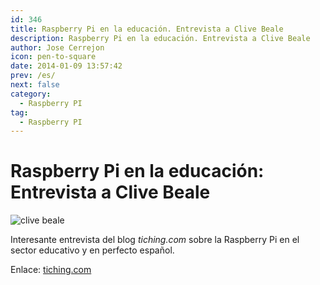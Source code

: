 ```yaml
---
id: 346
title: Raspberry Pi en la educación. Entrevista a Clive Beale
description: Raspberry Pi en la educación. Entrevista a Clive Beale
author: Jose Cerrejon
icon: pen-to-square
date: 2014-01-09 13:57:42
prev: /es/
next: false
category:
  - Raspberry PI
tag:
  - Raspberry PI
---
```


# Raspberry Pi en la educación: Entrevista a Clive Beale

![clive beale](/images/2014/01/clivebeale.jpg)

Interesante entrevista del blog *tiching.com* sobre la Raspberry Pi en el sector educativo y en perfecto español. 

Enlace: [tiching.com](http://blog.tiching.com/clive-beale-nos-limitamos-ser-consumidores-y-debemos-ser-creadores/)